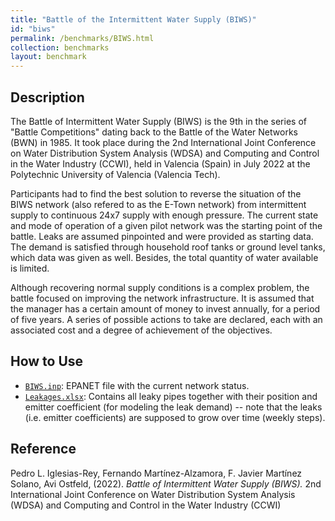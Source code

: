 ```yaml
---
title: "Battle of the Intermittent Water Supply (BIWS)"
id: "biws"
permalink: /benchmarks/BIWS.html
collection: benchmarks
layout: benchmark
---
```


## Description

The Battle of Intermittent Water Supply (BIWS) is the 9th in the series of
"Battle Competitions" dating back to the Battle of the Water Networks (BWN) in 1985.
It took place during the 2nd International Joint Conference on Water Distribution System Analysis
(WDSA) and Computing and Control in the Water Industry (CCWI), held in Valencia (Spain) in
July 2022 at the Polytechnic University of Valencia (Valencia Tech).

Participants had to find the best solution to reverse the situation of the BIWS network
(also refered to as the E-Town network) from intermittent supply to continuous 24x7 supply with
enough pressure. The current state and mode of operation of a given pilot network was the
starting point of the battle. Leaks are assumed pinpointed and were provided as starting data.
The demand is satisfied through household roof tanks or ground level tanks, which data was given
as well. Besides, the total quantity of water available is limited.

Although recovering normal supply conditions is a complex problem, the battle focused on improving
the network infrastructure. It is assumed that the manager has a certain amount of money to invest
annually, for a period of five years. A series of possible actions to take are declared, each with
an associated cost and a degree of achievement of the objectives.

## How to Use

- [`BIWS.inp`](https://wdsa-ccwi2022.upv.es/wp-content/uploads/descargas/BIWS.inp):
EPANET file with the current network status.
- [`Leakages.xlsx`](https://wdsa-ccwi2022.upv.es/wp-content/uploads/descargas/Leakages.xlsx):
Contains all leaky pipes together with their position and emitter coefficient
(for modeling the leak demand) -- note that the leaks (i.e. emitter coefficients) are supposed
to grow over time (weekly steps).

## Reference

Pedro L. Iglesias-Rey, Fernando Martínez-Alzamora, F. Javier Martínez Solano, Avi Ostfeld, (2022).
*Battle of Intermittent Water Supply (BIWS).*
2nd International Joint Conference on Water Distribution System Analysis (WDSA) and Computing and
Control in the Water Industry (CCWI)